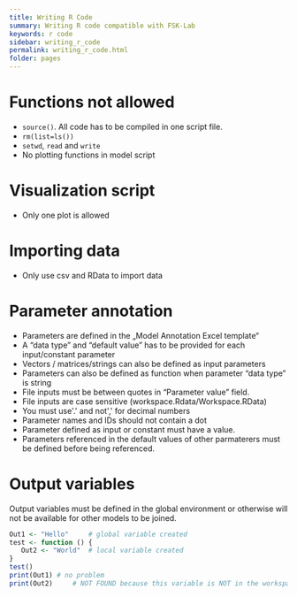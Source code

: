 ```yaml
---
title: Writing R Code
summary: Writing R code compatible with FSK-Lab
keywords: r code
sidebar: writing_r_code
permalink: writing_r_code.html
folder: pages
---
```


# Functions not allowed
* `source()`. All code has to be compiled in one script file.
* `rm(list=ls())`
* `setwd`, `read` and `write`
* No plotting functions in model script

# Visualization script
* Only one plot is allowed

# Importing data
* Only use csv and RData to import data

# Parameter annotation
* Parameters are defined in the „Model Annotation Excel template“
* A “data type” and “default value” has to be provided for each input/constant parameter
* Vectors / matrices/strings can also be defined as input parameters
* Parameters can also be defined as function when parameter “data type” is string
* File inputs must be between quotes in “Parameter value” field. 
* File inputs are case sensitive (workspace.Rdata/Workspace.RData)
* You must use'.' and not',' for decimal numbers
* Parameter names and IDs should not contain a dot
* Parameter defined as input or constant must have a value.
* Parameters referenced in the default values of other parmaterers must be defined before being referenced.

# Output variables
Output variables must be defined in the global environment or otherwise will not be available for other models to be joined.

```R
Out1 <- "Hello"		# global variable created
test <- function () {
   Out2 <- "World"	# local variable created
}
test()
print(Out1)	# no problem
print(Out2)  	# NOT FOUND because this variable is NOT in the workspace anymore
```

